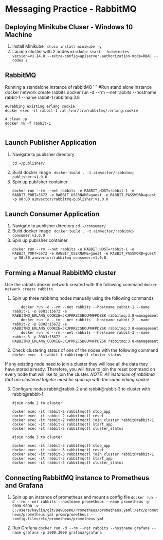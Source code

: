 # Messaging Practice - RabbitMQ 

## Deploying Minikube Cluser - Windows 10 Machine

1. Install Minikube 
    ` choco install minikube -y`
2. Launch cluster with 2 nodes 
    ` minikube start --kubernetes-version=v1.14.8 --extra-config=apiserver.authorization-mode=RBAC --nodes 2 `

## RabbitMQ

Running a standalone instance of rabbitMQ
    ```
    #Run stand alone instance 
    docker network create rabbits
    docker run -d --rm --net rabbits --hostname rabbit-1 --name rabbit-1 rabbitmq:3.8

    #Grabbing existing erlang cookie 
    docker exec -it rabbit-1 cat /var/lib/rabbitmq/.erlang.cookie

    # clean up
    docker rm -f rabbit-1
    ```

## Launch Publisher Application

1. Navigate to publisher directory 
    ```
    cd ~/publisher/ 
    ```
2. Build docker image 
    ` docker build . -t aimvector/rabbitmq-publisher:v1.0.0`
3. Spin up publisher container 
    ```
   docker run --rm --net rabbits -e RABBIT_HOST=rabbit-1 -e RABBIT_PORT=5672 -e RABBIT_USERNAME=guest -e RABBIT_PASSWORD=guest -p 80:80 aimvector/rabbitmq-publisher:v1.0.0  
    ```
## Launch Consumer Application
1. Navigate to publisher directory 
    ` cd ~/consumer/ `
2. Build docker image 
    ` docker build . -t aimvector/rabbitmq-consumer:v1.0.0`
3. Spin up publisher container 
    ```
    docker run --rm --net rabbits -e RABBIT_HOST=rabbit-1 -e RABBIT_PORT=5672 -e RABBIT_USERNAME=guest -e RABBIT_PASSWORD=guest -p 80:80 aimvector/rabbitmq-consumer:v1.0.0 
    ```
## Forming a Manual RabbitMQ cluster

Use the rabbits docker network created with the following command
    ` docker network create rabbits `

1. Spin up three rabbitmq nodes manually using the following commands
    ```
        docker run -d --rm --net rabbits --hostname rabbit-1 --name rabbit-1 -p 8081:15672 -e RABBITMQ_ERLANG_COOKIE=JKJPRRZCSBOUMHFPDZSK rabbitmq:3.8-management
        docker run -d --rm --net rabbits --hostname rabbit-2 --name rabbit-2 -p 8082:15672 -e RABBITMQ_ERLANG_COOKIE=JKJPRRZCSBOUMHFPDZSK rabbitmq:3.8-management
        docker run -d --rm --net rabbits --hostname rabbit-3 --name rabbit-3 -p 8083:15672 -e RABBITMQ_ERLANG_COOKIE=JKJPRRZCSBOUMHFPDZSK rabbitmq:3.8-management
    ```

2. Check clustering status of one of the nodes with the following command
    ` docker exec -t rabbit-1 rabbitmqctl cluster_status `

If any existing node need to join a cluster they will lose all the data they have stored already. Therefore, you will have to join the reset command on every node that will like to join the cluster.
*NOTE: All instances of rabbitmq that are clustered togeter must be spun up with the same erlang cookie*

3. Configure nodes rabbit@rabbit-2 and rabbit@rabbit-3 to cluster with rabbit@rabbit-1
    ```
    #join node 2 to cluster

    docker exec -it rabbit-2 rabbitmqctl stop_app
    docker exec -it rabbit-2 rabbitmqctl reset
    docker exec -it rabbit-2 rabbitmqctl join_cluster rabbit@rabbit-1
    docker exec -it rabbit-2 rabbitmqctl start_app
    docker exec -it rabbit-2 rabbitmqctl cluster_status

    #join node 3 to cluster

    docker exec -it rabbit-3 rabbitmqctl stop_app
    docker exec -it rabbit-3 rabbitmqctl reset
    docker exec -it rabbit-3 rabbitmqctl join_cluster rabbit@rabbit-1
    docker exec -it rabbit-3 rabbitmqctl start_app
    docker exec -it rabbit-3 rabbitmqctl cluster_status
    ```

## Connecting RabbitMQ instance to Prometheus and Grafana

1. Spin up an instance of prometheus and mount a config file 
 `docker run -d --rm --net rabbits --hostname prometheus --name prometheus -p 9090:9090 -v C:/Users/kaylin/git/DevOpsK8/Prometheus/prometheus.yaml:/etc/prometheus/prometheus.yml prom/prometheus --config.file=/etc/prometheus/prometheus.yml`

2. Run Grafana
    `docker run -d --rm --net rabbits --hostname grafana --name grafana -p 3000:3000 grafana/grafana`